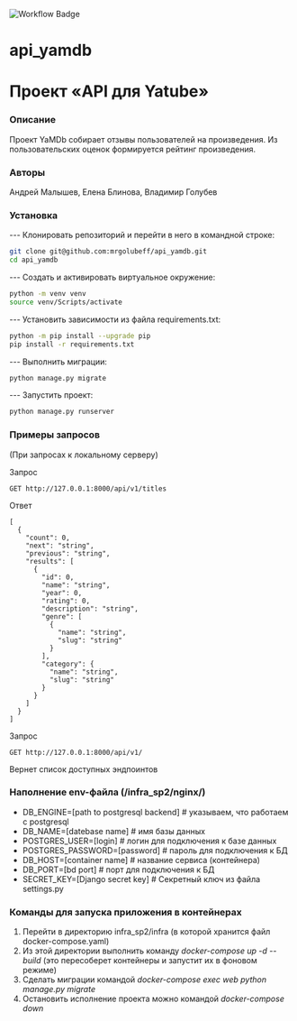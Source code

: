 ![Workflow Badge](https://github.com/mrgolubeff/yamdb_final/actions/workflows/yamdb_workflow.yml/badge.svg)
# api_yamdb
# Проект «API для Yatube»
### Описание
Проект YaMDb собирает отзывы пользователей на произведения. Из пользовательских оценок формируется рейтинг произведения.
### Авторы
Андрей Малышев, Елена Блинова, Владимир Голубев

### Установка
--- Клонировать репозиторий и перейти в него в командной строке:
```sh
git clone git@github.com:mrgolubeff/api_yamdb.git
cd api_yamdb
```

--- Cоздать и активировать виртуальное окружение:
```sh
python -m venv venv
source venv/Scripts/activate
```
--- Установить зависимости из файла requirements.txt:
```sh
python -m pip install --upgrade pip
pip install -r requirements.txt
```
--- Выполнить миграции:
```sh
python manage.py migrate
```
--- Запустить проект:
```sh
python manage.py runserver
```

### Примеры запросов
(При запросах к локальному серверу)

Запрос
```
GET http://127.0.0.1:8000/api/v1/titles
```
Ответ
```
[
  {
    "count": 0,
    "next": "string",
    "previous": "string",
    "results": [
      {
        "id": 0,
        "name": "string",
        "year": 0,
        "rating": 0,
        "description": "string",
        "genre": [
          {
            "name": "string",
            "slug": "string"
          }
        ],
        "category": {
          "name": "string",
          "slug": "string"
        }
      }
    ]
  }
]
```

Запрос
```
GET http://127.0.0.1:8000/api/v1/
```
Вернет список доступных эндпоинтов

### Наполнение env-файла (/infra_sp2/nginx/)
+ DB_ENGINE=[path to postgresql backend] # указываем, что работаем с postgresql
+ DB_NAME=[datebase name] # имя базы данных
+ POSTGRES_USER=[login] # логин для подключения к базе данных
+ POSTGRES_PASSWORD=[password] # пароль для подключения к БД
+ DB_HOST=[container name] # название сервиса (контейнера)
+ DB_PORT=[bd port] # порт для подключения к БД
+ SECRET_KEY=[Django secret key] # Секретный ключ из файла settings.py

### Команды для запуска приложения в контейнерах
1. Перейти в директорию infra_sp2/infra (в которой хранится файл docker-compose.yaml)
2. Из этой директории выполнить команду *docker-compose up -d --build* (это пересоберет контейнеры и запустит их в фоновом режиме)
3. Сделать миграции командой *docker-compose exec web python manage.py migrate*
4. Остановить исполнение проекта можно командой *docker-compose down*
